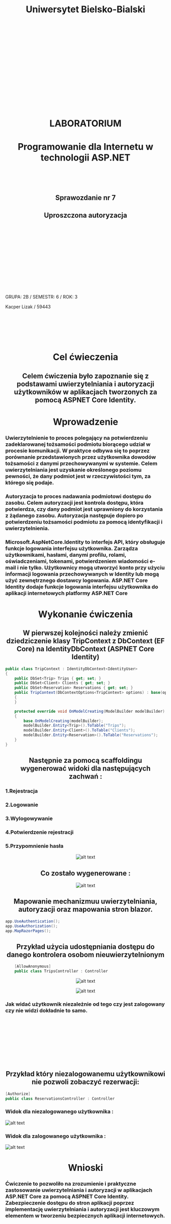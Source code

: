 <style>
h1, h4, h2 {
    border-bottom: 0;
    display:flex;
    flex-direction: column;
    align-items: center;
    text-align: center;
      }
      
centerer{
    display: grid;
    grid-template-columns: 6fr 1fr 4fr;
    grid-template-rows: 1fr;

}
rectangle{
    border: 1px solid black;
    margin: 0px 50px 0px 50px;
    width: 200px;
    height: 4em;
    display: flex;
    flex-direction: column;
    align-items: center;
    justify-items: center;
}
Ltext{
    margin: auto auto auto 0;
    font-weight: bold;
    margin-left: 4em
}
Rtext{
    margin: auto;
}

row {
    display: flex;
    flex-direction: row;
    align-items: center;
    justify-content: center; 
}
 </style>
<h1>Uniwersytet Bielsko-Bialski</h1>

&nbsp;

&nbsp;

&nbsp;

&nbsp;

&nbsp;

&nbsp;

&nbsp;

&nbsp;

&nbsp;

<h1 style="text-align: center;"><b>LABORATORIUM</b></h1>
<h1 style="text-align:center"><b>Programowanie dla Internetu w technologii ASP.NET</b></h1>

&nbsp;

&nbsp;

<h2 style="text-align:center; border: none;"><b>Sprawozdanie nr 7</b></h3>
<h2 style="text-align:center; border: none;">Uproszczona autoryzacja</h2>

&nbsp;

&nbsp;

&nbsp;

&nbsp;

&nbsp;

&nbsp;

&nbsp;

GRUPA: 2B / SEMESTR: 6 / ROK: 3

Kacper Lizak / 59443

<div style="page-break-after: always;"></div>

&nbsp;

&nbsp;

&nbsp;

# Cel ćwieczenia

## Celem ćwiczenia było zapoznanie się z podstawami uwierzytelniania i autoryzacji użytkowników w aplikacjach tworzonych za pomocą ASPNET Core Identity.


# Wprowadzenie

### Uwierzytelnienie to proces polegający na potwierdzeniu zadeklarowanej tożsamości podmiotu biorącego udział w procesie komunikacji. W praktyce odbywa się to poprzez porównanie przedstawionych przez użytkownika dowodów tożsamości z danymi przechowywanymi w systemie. Celem uwierzytelniania jest uzyskanie określonego poziomu pewności, że dany podmiot jest w rzeczywistości tym, za którego się podaje.

### Autoryzacja to proces nadawania podmiotowi dostępu do zasobu. Celem autoryzacji jest kontrola dostępu, która potwierdza, czy dany podmiot jest uprawniony do korzystania z żądanego zasobu. Autoryzacja następuje dopiero po potwierdzeniu tożsamości podmiotu za pomocą identyfikacji i uwierzytelnienia.

### Microsoft.AspNetCore.Identity to interfejs API, który obsługuje funkcje logowania interfejsu użytkownika. Zarządza użytkownikami, hasłami, danymi profilu, rolami, oświadczeniami, tokenami, potwierdzeniem wiadomości e-mail i nie tylko. Użytkownicy mogą utworzyć konto przy użyciu informacji logowania przechowywanych w Identity lub mogą użyć zewnętrznego dostawcy logowania. ASP.NET Core Identity dodaje funkcje logowania interfejsu użytkownika do aplikacji internetowych platformy ASP.NET Core



# Wykonanie ćwiczenia

## W pierwszej kolejności należy zmienić dziedziczenie klasy TripContext z DbContext (EF Core) na IdentityDbContext (ASPNET Core Identity)

```cs
public class TripContext : IdentityDbContext<IdentityUser>
{
    public DbSet<Trip> Trips { get; set; }
    public DbSet<Client> Clients { get; set; }
    public DbSet<Reservation> Reservations { get; set; }
    public TripContext(DbContextOptions<TripContext> options) : base(options)
    {
    }

    protected override void OnModelCreating(ModelBuilder modelBuilder)
    {
        base.OnModelCreating(modelBuilder);
        modelBuilder.Entity<Trip>().ToTable("Trips");
        modelBuilder.Entity<Client>().ToTable("Clients");
        modelBuilder.Entity<Reservation>().ToTable("Reservations");
    }
}
```

## Następnie za pomocą scaffoldingu wygenerować widoki dla następujących zachwań : 
### 1.Rejestracja
### 2.Logowanie
### 3.Wylogowywanie
### 4.Potwierdzenie rejestracji
### 5.Przypomnienie hasła
<center>

![alt text](image-5.png)

</center>

## Co zostało wygenerowane : 
<center>

![alt text](image-6.png)

</center>

## Mapowanie mechanizmuu uwierzytelniania, autoryzacji oraz mapowania stron blazor.

```cs
app.UseAuthentication();
app.UseAuthorization();
app.MapRazorPages();
```

## Przykład użycia udostępniania dostępu do danego kontrolera osobom nieuwierzytelnionym 

```cs
    [AllowAnonymous]
    public class TripsController : Controller
```

<center>

![alt text](image-7.png)
</center>

<center>

![alt text](image-8.png)

</center>

### Jak widać użytkownik niezależnie od tego czy jest zalogowany czy nie widzi dokładnie to samo.

##
#
#
#


## Przykład który niezalogowanemu użytkownikowi nie pozwoli zobaczyć rezerwacji: 

```cs
[Authorize]
public class ReservationsController : Controller
```

### Widok dla niezalogowanego użytkownika :
![alt text](image-11.png)

### Widok dla zalogowanego użytkownika :
![alt text](image-12.png)

# Wnioski

### Ćwiczenie to pozwoliło na zrozumienie i praktyczne zastosowanie uwierzytelniania i autoryzacji w aplikacjach ASP.NET Core za pomocą ASPNET Core Identity. Zabezpieczenie dostępu do stron aplikacji poprzez implementację uwierzytelniania i autoryzacji jest kluczowym elementem w tworzeniu bezpiecznych aplikacji internetowych.
